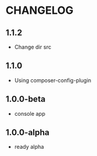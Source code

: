 CHANGELOG
==============

1.1.2
-----------------
 * Change dir src
 
1.1.0
-----------------
 * Using composer-config-plugin
 
1.0.0-beta
-----------------
 * console app
 
1.0.0-alpha
-----------------
 * ready alpha
